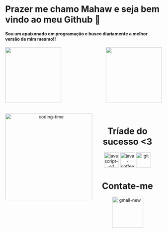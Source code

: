 # Prazer me chamo Mahaw e seja bem vindo ao meu Github 👋

#### Sou um apaixonado em programação e busco diariamente a melhor versão de mim mesmo!!

<div>
  <img  height="180em" src="https://github-readme-stats.vercel.app/api?username=devMahaw&show_icons=true&theme=great-gatsby&include_all_commits=true&count_private=true"/>
  <img align="right" height="180em" src="https://github-readme-stats.vercel.app/api/top-langs/?username=devMahaw&layout=compact&langs_count=16&theme=great-gatsby"/>
</div>

<br>

<div  align="center"> 
  <div style="display: inline_block"><br>
    <img align="left" height="280" alt="coding-time" src="https://media3.giphy.com/media/usXZmmgP9Z7kf39fnq/giphy.gif?cid=ecf05e47ekkwrs2ngvjyp3zunglpjoflwpynjjbcvahijxcd&ep=v1_gifs_search&rid=giphy.gif&ct=g">
    <h1 align="center">Tríade do sucesso <3</h1>
    <img width="48" height="48" src="https://img.icons8.com/color/48/javascript--v1.png" alt="javascript--v1"/>
    <img width="48" height="48" src="https://img.icons8.com/color/48/java-coffee-cup-logo--v1.png" alt="java-coffee-cup-logo--v1"/>
    <img width="48" height="48" src="https://img.icons8.com/color/48/git.png" alt="git"/>
    <h1 align="center">Contate-me</h1>
        <a style="right: 30px" href="mailto: mahawprogramacao@gmail.com">
            <img width="100" height="100" src="https://img.icons8.com/clouds/100/gmail-new.png" alt="gmail-new"/>
        </a>
</div>

